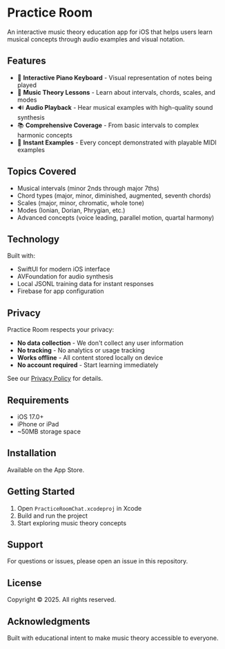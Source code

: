 # Practice Room

An interactive music theory education app for iOS that helps users learn musical concepts through audio examples and visual notation.

## Features

- 🎹 **Interactive Piano Keyboard** - Visual representation of notes being played
- 🎼 **Music Theory Lessons** - Learn about intervals, chords, scales, and modes
- 🔊 **Audio Playback** - Hear musical examples with high-quality sound synthesis
- 📚 **Comprehensive Coverage** - From basic intervals to complex harmonic concepts
- 🎯 **Instant Examples** - Every concept demonstrated with playable MIDI examples

## Topics Covered

- Musical intervals (minor 2nds through major 7ths)
- Chord types (major, minor, diminished, augmented, seventh chords)
- Scales (major, minor, chromatic, whole tone)
- Modes (Ionian, Dorian, Phrygian, etc.)
- Advanced concepts (voice leading, parallel motion, quartal harmony)

## Technology

Built with:
- SwiftUI for modern iOS interface
- AVFoundation for audio synthesis
- Local JSONL training data for instant responses
- Firebase for app configuration

## Privacy

Practice Room respects your privacy:
- **No data collection** - We don't collect any user information
- **No tracking** - No analytics or usage tracking
- **Works offline** - All content stored locally on device
- **No account required** - Start learning immediately

See our [Privacy Policy](PRIVACY_POLICY.md) for details.

## Requirements

- iOS 17.0+
- iPhone or iPad
- ~50MB storage space

## Installation

Available on the App Store.

## Getting Started

1. Open `PracticeRoomChat.xcodeproj` in Xcode
2. Build and run the project
3. Start exploring music theory concepts

## Support

For questions or issues, please open an issue in this repository.

## License

Copyright © 2025. All rights reserved.

## Acknowledgments

Built with educational intent to make music theory accessible to everyone.